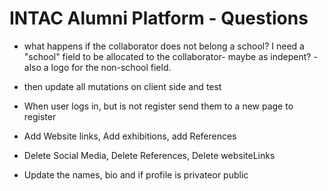 # INTAC Alumni Platform - Questions

- what happens if the collaborator does not belong a school? I need a "school" field to be allocated to the collaborator- maybe as indepent? - also a logo for the non-school field.

- then update all mutations on client side and test
- When user logs in, but is not register send them to a new page to register
- Add Website links, Add exhibitions, add References
- Delete Social Media, Delete References, Delete websiteLinks
- Update the names, bio and if profile is privateor public